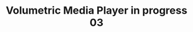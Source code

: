 ---
layout: default
category: bts
tags: ["openFrameworks","LED","DMX"]
video: "https://player.vimeo.com/video/151597544?badge=0&amp;autopause=0&amp;player_id=0&amp;app_id=72231"
title: "Volumetric Media Player in progress 03"
thumbnail: "https://i.vimeocdn.com/video/551385823_295x166.jpg?r=pad"
---